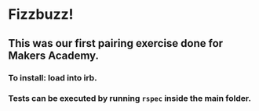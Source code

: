 # Fizzbuzz!

## This was our first pairing exercise done for Makers Academy.

### To install: load into irb.

### Tests can be executed by running `rspec` inside the main folder.


